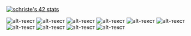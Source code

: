<!-- <img src="https://www.codewars.com/users/dimoka777/badges/large">

[![LeetCode user dimoka1987](https://img.shields.io/badge/dynamic/json?style=for-the-badge&labelColor=black&color=%23ffa116&label=Solved&query=solvedOverTotal&url=https%3A%2F%2Fleetcode-badge.vercel.app%2Fapi%2Fusers%2Fdimoka1987&logo=leetcode&logoColor=yellow)](https://leetcode.com/dimoka1987/) -->

[![schriste's 42 stats](https://badge42.vercel.app/api/v2/cl5gxyien006909jyulyifh4w/stats?cursusId=21&coalitionId=102)](https://github.com/JaeSeoKim/badge42)
<!-- [![Top Langs](https://github-readme-stats.vercel.app/api/top-langs/?username=dimoka777&layout=compact&langs_count=18&theme=vue)](https://github.com/anuraghazra/github-readme-stats) -->

![alt-текст](https://img.shields.io/badge/Python-282C34?logo=python&logoColor=1572B6 "Python")
![alt-текст](https://img.shields.io/badge/Scala-282C34?logo=scala&logoColor=f62424 "Scala")
![alt-текст](https://img.shields.io/badge/JavaScript-282C34?logo=javascript&logoColor=f5d933 "Java Script")
![alt-текст](https://img.shields.io/badge/Django-282C34?logo=django&logoColor=05c502 "django")
![alt-текст](https://img.shields.io/badge/HTML5-282C34?logo=html5&logoColor=E34F26 "HTML 5")
![alt-текст](https://img.shields.io/badge/React-282C34?logo=react&logoColor=61DAFB "React")
![alt-текст](https://img.shields.io/badge/git-282C34?logo=git&logoColor=F05032 "Git")
![alt-текст](https://img.shields.io/badge/CSS3-282C34?logo=css3&logoColor=1572B6 "CSS")
![alt-текст](https://img.shields.io/badge/React-Native-282C34?logo=react-native&logoColor=1572B6 "React Native")
![alt-текст](https://img.shields.io/badge/Postgresql-282C34?logo=postgresql&logoColor=1572B6 "PostgreSQL")








